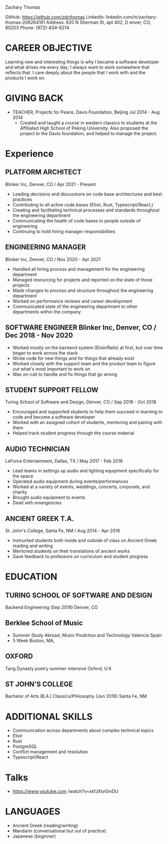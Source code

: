 Zachary Thomas

GitHub: https://github.com/zdcthomas
LinkedIn: linkedin.com/in/zachary-thomas-206264161
Address:  820 N Sherman St, apt 402, D enver, CO, 80203
Phone:    (972)-834-6214

# CAREER OBJECTIVE
Learning new and interesting things is why I became a software developer and
what drives me every day; I always want to work somewhere that reflects that. I
care deeply about the people that I work with and the products I work on.

# GIVING BACK
* TEACHER,
  Projects for Peace, Davis Foundation, Beijing Jul 2014 - Aug 2014
  * Created and taught a course in western classics to students at the Affiliated High School of Peking University. Also proposed the project to the Davis foundation, and helped to manage the project.

# Experience
## PLATFORM ARCHITECT
Blinker Inc, Denver, CO / Apr 2021 - Present
* Leading decisions and discussions on code base architectures and best
  practices
* Contributing to all active code bases (Elixir, Rust, Typescript/React,)
* Creating and facilitating technical processes and standards throughout the
  engineering department
* Communicating the health of code bases to people outside of engineering
* Continuing to hold hiring manager responsibilities

## ENGINEERING MANAGER
Blinker Inc, Denver, CO / Nov 2020 - Apr 2021
* Handled all hiring process and management for the engineering department
* Managed resourcing for projects and reported on the state of those projects
* Made changes to process and structure throughout the engineering department
* Worked on performance reviews and career development
* Communicated state of the engineering department to other departments within
  the company

## SOFTWARE ENGINEER Blinker Inc, Denver, CO / Dec 2018 - Nov 2020
* Worked mostly on the backend system (Elxiir/Rails) at first, but over time
  began to work across the stack
* Wrote code for new things and for things that already exist
* Worked closely with the support team and the product team to figure out
  what's most important to work on
* Was on-call to handle and fix things that go wrong

## STUDENT SUPPORT FELLOW
Turing School of Software and Design, Denver, CO / Sep 2018 - Oct 2018
* Encouraged and supported students to help them succeed in learning to code and become a software developer
* Worked with an assigned cohort of students, mentoring and pairing with them
* Helped track student progress through the course material

## AUDIO TECHNICIAN
LeForce Entertainment, Dallas, TX / May 2017 - Feb 2018
* Lead teams in settings up audio and lighting equipment specifically for the space
* Operated audio equipment during events/performances
* Worked at a variety of events, weddings, concerts, corporate, and charity
* Brought audio equipment to events
* Dealt with emergencies

## ANCIENT GREEK T.A.
St. John's College, Santa Fe, NM / Aug 2014 - Apr 2016
* Instructed students both inside and outside of class on Ancient Greek reading and writing
* Mentored students on their translations of ancient works
* Gave feedback to professors on curriculum and student progress

# EDUCATION
## TURING SCHOOL OF SOFTWARE AND DESIGN
  Backend Engineering (Sep 2018)
  Denver, CO

## Berklee School of Music
  * Summer Study Abroad, Music Prodction and Technology
    Valencia Spain
  * 5 Week
    Boston, MA,

## OXFORD
  Tang Dynasty poetry summer intensive
  Oxford, U.K

## ST JOHN'S COLLEGE
  Bachelor of Arts (B.A.) Classics/Philosophy (Jun 2016)
  Santa Fe, NM

# ADDITIONAL SKILLS
* Communication across departments about complex technical topics
* Elixir
* Rust
* PostgreSQL
* Conflict management and resolution
* Typescript/React

# Talks
* https://www.youtube.com /watch?v=xkfJXtvGmDU

# LANGUAGES
* Ancient Greek (reading/writing)
* Mandarin (conversational but out of practice)
* Japanese (beginner)
